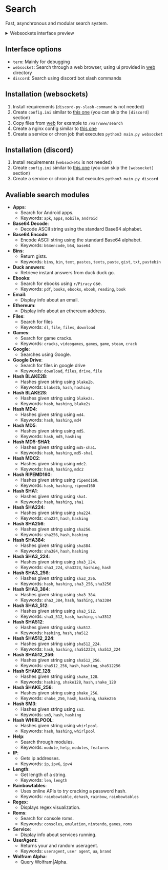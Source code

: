 # Search

Fast, asynchronous and modular search system.

<details>
<summary>Websockets interface preview</summary>

<img src=".github/web_preview.png">

</details>

## Interface options
- `term`: Mainly for debugging
- `websocket`: Search through a web browser, using ui provided in [web](./web/) directory
- `discord`: Search using discord bot slash commands

## Installation (websockets)
1. Install requirements (`discord-py-slash-command` is not needed)
2. Create `config.ini` similar to [this one](/config.example.ini) (you can skip the `[discord]` section)
3. Copy files from [web](./web/) for example to `/var/www/search`
4. Create a nginx config similar to [this one](/nginx.example.conf)
5. Create a service or chron job that executes `python3 main.py websocket`

## Installation (discord)
1. Install requirements (`websockets` is not needed)
2. Create `config.ini` similar to [this one](/config.example.ini) (you can skip the `[websocket]` section)
3. Create a service or chron job that executes `python3 main.py discord`

## Avaliable search modules
<!--modules-->
- **Apps**:
	- Search for Android apps.
	- Keywords: ` apk `, ` apps `, ` mobile `, ` android `
- **Base64 Decode**:
	- Decode ASCII string using the standard Base64 alphabet.
- **Base64 Encode**:
	- Encode ASCII string using the standard Base64 alphabet.
	- Keywords: ` b64encode `, ` b64 `, ` base64 `
- **Bins**:
	- Return gists.
	- Keywords: ` bins `, ` bin `, ` text `, ` pastes `, ` texts `, ` paste `, ` gist `, ` txt `, ` pastebin `
- **Duck answers**:
	- Retrieve instant answers from duck duck go.
- **Ebooks**:
	- Search for ebooks using `r/Piracy` cse.
	- Keywords: ` pdf `, ` books `, ` ebooks `, ` ebook `, ` reading `, ` book `
- **Email**:
	- Display info about an email.
- **Ethereum**:
	- Display info about an ethereum address.
- **Files**:
	- Search for files
	- Keywords: ` dl `, ` file `, ` files `, ` download `
- **Games**:
	- Search for game cracks.
	- Keywords: ` cracks `, ` videogames `, ` games `, ` game `, ` steam `, ` crack `
- **Google**:
	- Searches using Google.
- **Google Drive**:
	- Search for files in google drive
	- Keywords: ` download `, ` files `, ` drive `, ` file `
- **Hash BLAKE2B**:
	- Hashes given string using `blake2b`.
	- Keywords: ` blake2b `, ` hash `, ` hashing `
- **Hash BLAKE2S**:
	- Hashes given string using `blake2s`.
	- Keywords: ` hash `, ` hashing `, ` blake2s `
- **Hash MD4**:
	- Hashes given string using `md4`.
	- Keywords: ` hash `, ` hashing `, ` md4 `
- **Hash MD5**:
	- Hashes given string using `md5`.
	- Keywords: ` hash `, ` md5 `, ` hashing `
- **Hash MD5-SHA1**:
	- Hashes given string using `md5-sha1`.
	- Keywords: ` hash `, ` hashing `, ` md5-sha1 `
- **Hash MDC2**:
	- Hashes given string using `mdc2`.
	- Keywords: ` hash `, ` hashing `, ` mdc2 `
- **Hash RIPEMD160**:
	- Hashes given string using `ripemd160`.
	- Keywords: ` hash `, ` hashing `, ` ripemd160 `
- **Hash SHA1**:
	- Hashes given string using `sha1`.
	- Keywords: ` hash `, ` hashing `, ` sha1 `
- **Hash SHA224**:
	- Hashes given string using `sha224`.
	- Keywords: ` sha224 `, ` hash `, ` hashing `
- **Hash SHA256**:
	- Hashes given string using `sha256`.
	- Keywords: ` sha256 `, ` hash `, ` hashing `
- **Hash SHA384**:
	- Hashes given string using `sha384`.
	- Keywords: ` sha384 `, ` hash `, ` hashing `
- **Hash SHA3_224**:
	- Hashes given string using `sha3_224`.
	- Keywords: ` sha3_224 `, ` sha3224 `, ` hashing `, ` hash `
- **Hash SHA3_256**:
	- Hashes given string using `sha3_256`.
	- Keywords: ` hash `, ` hashing `, ` sha3_256 `, ` sha3256 `
- **Hash SHA3_384**:
	- Hashes given string using `sha3_384`.
	- Keywords: ` sha3_384 `, ` hash `, ` hashing `, ` sha3384 `
- **Hash SHA3_512**:
	- Hashes given string using `sha3_512`.
	- Keywords: ` sha3_512 `, ` hash `, ` hashing `, ` sha3512 `
- **Hash SHA512**:
	- Hashes given string using `sha512`.
	- Keywords: ` hashing `, ` hash `, ` sha512 `
- **Hash SHA512_224**:
	- Hashes given string using `sha512_224`.
	- Keywords: ` hash `, ` hashing `, ` sha512224 `, ` sha512_224 `
- **Hash SHA512_256**:
	- Hashes given string using `sha512_256`.
	- Keywords: ` sha512_256 `, ` hash `, ` hashing `, ` sha512256 `
- **Hash SHAKE_128**:
	- Hashes given string using `shake_128`.
	- Keywords: ` hashing `, ` shake128 `, ` hash `, ` shake_128 `
- **Hash SHAKE_256**:
	- Hashes given string using `shake_256`.
	- Keywords: ` shake_256 `, ` hash `, ` hashing `, ` shake256 `
- **Hash SM3**:
	- Hashes given string using `sm3`.
	- Keywords: ` sm3 `, ` hash `, ` hashing `
- **Hash WHIRLPOOL**:
	- Hashes given string using `whirlpool`.
	- Keywords: ` hash `, ` hashing `, ` whirlpool `
- **Help**:
	- Search through modules.
	- Keywords: ` module `, ` help `, ` modules `, ` features `
- **IP**:
	- Gets ip addresses.
	- Keywords: ` ip `, ` ipv6 `, ` ipv4 `
- **Length**:
	- Get length of a string.
	- Keywords: ` len `, ` length `
- **Rainbowtables**:
	- Uses online APIs to *try* cracking a password hash.
	- Keywords: ` rainbowtable `, ` dehash `, ` rainbow `, ` rainbowtables `
- **Regex**:
	- Displays regex visualization.
- **Roms**:
	- Search for console roms.
	- Keywords: ` consoles `, ` emulation `, ` nintendo `, ` games `, ` roms `
- **Service**:
	- Display info about services running.
- **UserAgent**:
	- Returns your and random useragent.
	- Keywords: ` useragent `, ` user agent `, ` ua `, ` brand `
- **Wolfram Alpha**:
	- Query Wolfram|Alpha.

<!--modules-->
